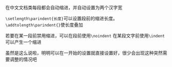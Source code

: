 在中文文档类每段都会自动缩进，并自动设置为两个汉字宽

`\setlength\parindent{长度}`可以设置段前的缩进长度。
`\addtolength\parindent{}`使长度叠加

若要在某一段前禁用缩进，可以在段前使用`\noindent`
在某段文字前使用`\indent`可以产生一个缩进

虽然是这么说啦，明明可以在一开始的设置就直接设置好，很少会出现这种突然需要调整的情况吧

